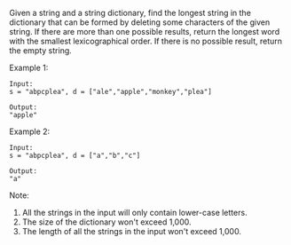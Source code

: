 Given a string and a string dictionary, find the longest string in the dictionary that can be formed by deleting some characters of the given string. If there are more than one possible results, return the longest word with the smallest lexicographical order. If there is no possible result, return the empty string.

Example 1:

~~~
Input:
s = "abpcplea", d = ["ale","apple","monkey","plea"]

Output:
"apple"
~~~

Example 2:

~~~
Input:
s = "abpcplea", d = ["a","b","c"]

Output:
"a"
~~~

Note:

1. All the strings in the input will only contain lower-case letters.
1. The size of the dictionary won't exceed 1,000.
1. The length of all the strings in the input won't exceed 1,000.
